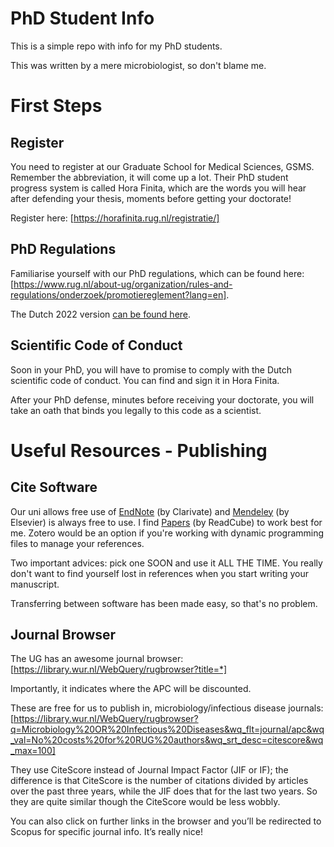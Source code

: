 # PhD Student Info
This is a simple repo with info for my PhD students.

This was written by a mere microbiologist, so don't blame me. 


# First Steps

## Register

You need to register at our Graduate School for Medical Sciences, GSMS. Remember the abbreviation, it will come up a lot. Their PhD student progress system is called Hora Finita, which are the words you will hear after defending your thesis, moments before getting your doctorate!

Register here: [https://horafinita.rug.nl/registratie/]

## PhD Regulations

Familiarise yourself with our PhD regulations, which can be found here: [https://www.rug.nl/about-ug/organization/rules-and-regulations/onderzoek/promotiereglement?lang=en].

The Dutch 2022 version [can be found here](https://www.rug.nl/about-ug/organization/rules-and-regulations/onderzoek/8feb2022-promotiereglement.pdf). 

## Scientific Code of Conduct

Soon in your PhD, you will have to promise to comply with the Dutch scientific code of conduct. You can find and sign it in Hora Finita. 

After your PhD defense, minutes before receiving your doctorate, you will take an oath that binds you legally to this code as a scientist. 


# Useful Resources - Publishing

## Cite Software

Our uni allows free use of [EndNote](https://endnote.com) (by Clarivate) and [Mendeley](https://www.mendeley.com) (by Elsevier) is always free to use. I find [Papers](https://papersapp.com) (by ReadCube) to work best for me. Zotero would be an option if you're working with dynamic programming files to manage your references. 

Two important advices: pick one SOON and use it ALL THE TIME. You really don't want to find yourself lost in references when you start writing your manuscript. 

Transferring between software has been made easy, so that's no problem. 

## Journal Browser

The UG has an awesome journal browser: [https://library.wur.nl/WebQuery/rugbrowser?title=*]

Importantly, it indicates where the APC will be discounted.

These are free for us to publish in, microbiology/infectious disease journals: [https://library.wur.nl/WebQuery/rugbrowser?q=Microbiology%20OR%20Infectious%20Diseases&wq_flt=journal/apc&wq_val=No%20costs%20for%20RUG%20authors&wq_srt_desc=citescore&wq_max=100]

They use CiteScore instead of Journal Impact Factor (JIF or IF); the difference is that CiteScore is the number of citations divided by articles over the past three years, while the JIF does that for the last two years. So they are quite similar though the CiteScore would be less wobbly.

You can also click on further links in the browser and you’ll be redirected to Scopus for specific journal info. It’s really nice!

